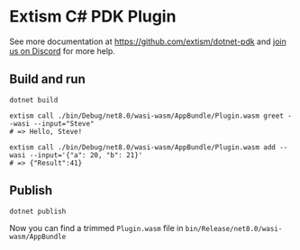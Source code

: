 # Extism C# PDK Plugin

See more documentation at https://github.com/extism/dotnet-pdk and
[join us on Discord](https://extism.org/discord) for more help.

## Build and run

```
dotnet build

extism call ./bin/Debug/net8.0/wasi-wasm/AppBundle/Plugin.wasm greet --wasi --input="Steve"
# => Hello, Steve!

extism call ./bin/Debug/net8.0/wasi-wasm/AppBundle/Plugin.wasm add --wasi --input='{"a": 20, "b": 21}'
# => {"Result":41}
```

## Publish

```
dotnet publish
```

Now you can find a trimmed `Plugin.wasm` file in `bin/Release/net8.0/wasi-wasm/AppBundle`
